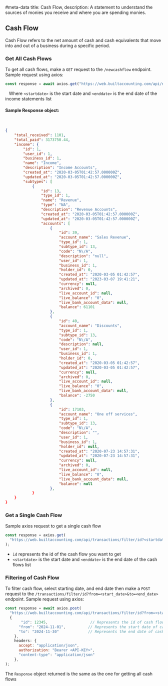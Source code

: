 #meta-data title: Cash Flow, description: A statement to understand the sources of monies you receive and where you are spending monies.

## Cash Flow

Cash Flow refers to the net amount of cash and cash equivalents that move into and out of a business during a specific period.

### Get All Cash Flows

To get all cash flows, make a `GET` request to the `/newcashflow` endpoint. Sample request using axios:

```js
const response = await axios.get("https://web.builtaccounting.com/api/newcashflow/?<startdate>&<enddate>");
```
  
Where `<startdate>` is the start date and `<enddate>` is the end date of the income statements list

#### Sample Response object:
    
```json
{
    "total_received": 1101,
    "total_paid": 3173750.44,
    "income": {
        "id": 1,
        "user_id": 1,
        "business_id": 1,
        "name": "Income",
        "description": "Income Accounts",
        "created_at": "2020-03-05T01:42:57.000000Z",
        "updated_at": "2020-03-05T01:42:57.000000Z",
        "subtypes": [
            {
                "id": 13,
                "type_id": 1,
                "name": "Revenue",
                "type": "NA",
                "description": "Revenue Accounts",
                "created_at": "2020-03-05T01:42:57.000000Z",
                "updated_at": "2020-03-05T01:42:57.000000Z",
                "accounts": [
                    {
                        "id": 39,
                        "account_name": "Sales Revenue",
                        "type_id": 1,
                        "subtype_id": 13,
                        "code": "N\/A",
                        "description": "null",
                        "user_id": 1,
                        "business_id": 1,
                        "holder_id": 0,
                        "created_at": "2020-03-05 01:42:57",
                        "updated_at": "2023-03-07 19:41:21",
                        "currency": null,
                        "archived": 0,
                        "live_account_id": null,
                        "live_balance": "0",
                        "live_bank_account_data": null,
                        "balance": 61101
                    },
                    {
                        "id": 40,
                        "account_name": "Discounts",
                        "type_id": 1,
                        "subtype_id": 13,
                        "code": "N\/A",
                        "description": null,
                        "user_id": 1,
                        "business_id": 1,
                        "holder_id": 0,
                        "created_at": "2020-03-05 01:42:57",
                        "updated_at": "2020-03-05 01:42:57",
                        "currency": null,
                        "archived": 0,
                        "live_account_id": null,
                        "live_balance": "0",
                        "live_bank_account_data": null,
                        "balance": -2750
                    },
                    {
                        "id": 17103,
                        "account_name": "One off services",
                        "type_id": 1,
                        "subtype_id": 13,
                        "code": "N\/A",
                        "description": "",
                        "user_id": 1,
                        "business_id": 1,
                        "holder_id": null,
                        "created_at": "2020-07-23 14:57:31",
                        "updated_at": "2020-07-23 14:57:31",
                        "currency": null,
                        "archived": 0,
                        "live_account_id": null,
                        "live_balance": "0",
                        "live_bank_account_data": null,
                        "balance": null
                    },
            }
    }
}
```

### Get a Single Cash Flow

Sample axios request to get a single cash flow

```js
const response = axios.get(
  "https://web.builtaccounting.com/api/transactions/filter/id?<startdate>&<enddate>"
);
```

- `id` represents the id of the cash flow you want to get
- `<startdate>` is the start date and `<enddate>` is the end date of the cash flows list

### Filtering of Cash Flow

To filter cash flow, select starting date, and end date then make a `POST` request to the `/transactions/filter/id?from=<start_date>&to=<end_date>` endpoint. Sample request using axios:

```js
const response = await axios.post(
  "https://web.builtaccounting.com/api/transactions/filter/id?from=<start_date>&to=<end_date>",
  {
       "id": 12345,                   // Represents the id of cash flows
      "from": "2024-11-01",          // Represents the start date of cash flows
      "to": "2024-11-30"             // Represents the end date of cash flows
    },
    headers: {
      accept: "application/json",
      authorization: "Bearer <API-KEY>",
      "content-type": "application/json"
    },
);
```

The `Response` object returned is the same as the one for getting all cash flows